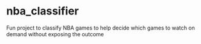 # nba_classifier
Fun project to classify NBA games to help decide which games to watch on demand without exposing the outcome
